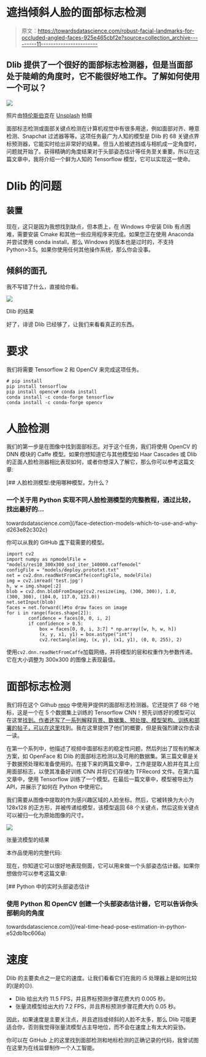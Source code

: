 # 遮挡倾斜人脸的面部标志检测

> 原文：<https://towardsdatascience.com/robust-facial-landmarks-for-occluded-angled-faces-925e465cbf2e?source=collection_archive---------11----------------------->

## Dlib 提供了一个很好的面部标志检测器，但是当面部处于陡峭的角度时，它不能很好地工作。了解如何使用一个可以？

![](img/dfc1671d7072da0c0647906b709d3d93.png)

照片由[特伦斯伯克](https://unsplash.com/@ancientwanderer?utm_source=medium&utm_medium=referral)在 [Unsplash](https://unsplash.com?utm_source=medium&utm_medium=referral) 拍摄

面部标志检测或面部关键点检测在计算机视觉中有很多用途，例如面部对齐、睡意检测、Snapchat 过滤器等等。这项任务最广为人知的模型是 Dlib 的 68 关键点界标预测器，它能实时给出非常好的结果。但当人脸被遮挡或与相机成一定角度时，问题就开始了。获得精确的角度结果对于头部姿态估计等任务至关重要。所以在这篇文章中，我将介绍一个鲜为人知的 Tensorflow 模型，它可以实现这一使命。

# Dlib 的问题

## 装置

现在，这只是因为我想找到缺点，但本质上，在 Windows 中安装 Dlib 有点困难，需要安装 Cmake 和其他一些应用程序来完成。如果您正在使用 Anaconda 并尝试使用 conda install，那么 Windows 的版本也是过时的，不支持 Python>3.5。如果你使用任何其他操作系统，那么你会没事。

## 倾斜的面孔

我不写错了什么，直接给你看。

![](img/fbc8d8c84b2ec813f2630c216f26be40.png)

Dlib 的结果

好了，诽谤 Dlib 已经够了，让我们来看看真正的东西。

# 要求

我们将需要 Tensorflow 2 和 OpenCV 来完成这项任务。

```
# pip install
pip install tensorflow
pip install opencv# conda install
conda install -c conda-forge tensorflow
conda install -c conda-forge opencv
```

# 人脸检测

我们的第一步是在图像中找到面部标志。对于这个任务，我们将使用 OpenCV 的 DNN 模块的 Caffe 模型。如果你想知道它与其他模型如 Haar Cascades 或 Dlib 的正面人脸检测器相比表现如何，或者你想深入了解它，那么你可以参考这篇文章:

[](/face-detection-models-which-to-use-and-why-d263e82c302c) [## 人脸检测模型:使用哪种模型，为什么？

### 一个关于用 Python 实现不同人脸检测模型的完整教程，通过比较，找出最好的…

towardsdatascience.com](/face-detection-models-which-to-use-and-why-d263e82c302c) 

你可以从我的 GitHub [库](https://github.com/vardanagarwal/Proctoring-AI/tree/master/models)下载需要的模型。

```
import cv2
import numpy as npmodelFile = "models/res10_300x300_ssd_iter_140000.caffemodel"
configFile = "models/deploy.prototxt.txt"
net = cv2.dnn.readNetFromCaffe(configFile, modelFile)
img = cv2.imread('test.jpg')
h, w = img.shape[:2]
blob = cv2.dnn.blobFromImage(cv2.resize(img, (300, 300)), 1.0,
(300, 300), (104.0, 117.0, 123.0))
net.setInput(blob)
faces = net.forward()#to draw faces on image
for i in range(faces.shape[2]):
        confidence = faces[0, 0, i, 2]
        if confidence > 0.5:
            box = faces[0, 0, i, 3:7] * np.array([w, h, w, h])
            (x, y, x1, y1) = box.astype("int")
            cv2.rectangle(img, (x, y), (x1, y1), (0, 0, 255), 2)
```

使用`cv2.dnn.readNetFromCaffe`加载网络，并将模型的层和权重作为参数传递。它在大小调整为 300x300 的图像上表现最佳。

# 面部标志检测

我们将在这个 Github [repo](https://github.com/yinguobing/cnn-facial-landmark) 中使用尹提供的面部标志检测器。它还提供了 68 个地标，这是一个在 5 个数据集上训练的 Tensorflow CNN！预先训练好的模型可以在这里[找到。作者还写了一系列解释背景、数据集、预处理、模型架构、训练和部署的帖子，可以在](https://github.com/vardanagarwal/Proctoring-AI/tree/master/models)[这里](https://yinguobing.com/facial-landmark-localization-by-deep-learning-background/)找到。我在这里提供了他们的概要，但是我强烈建议你去读一读。

在第一个系列中，他描述了视频中面部标志的稳定性问题，然后列出了现有的解决方案，如 OpenFace 和 Dlib 的面部标志检测以及可用的数据集。第三篇文章是关于数据预处理和准备使用的。在接下来的两篇文章中，工作是提取人脸并在其上应用面部标志，以使其准备好训练 CNN 并将它们存储为 TFRecord 文件。在第六篇文章中，使用 Tensorflow 训练了一个模型。在最后一篇文章中，模型被导出为 API，并展示了如何在 Python 中使用它。

我们需要从图像中提取的作为感兴趣区域的人脸坐标。然后，它被转换为大小为 128x128 的正方形，并被传递给模型，该模型返回 68 个关键点，然后这些关键点可以被归一化为原始图像的尺寸。

![](img/7830d91763fdd9b5e0e985950f010ac1.png)

张量流模型的结果

本作品使用的完整代码:

现在，你知道它可以很好地表现侧面，它可以用来做一个头部姿态估计器。如果你想做你可以参考这篇文章:

[](/real-time-head-pose-estimation-in-python-e52db1bc606a) [## Python 中的实时头部姿态估计

### 使用 Python 和 OpenCV 创建一个头部姿态估计器，它可以告诉你头部朝向的角度

towardsdatascience.com](/real-time-head-pose-estimation-in-python-e52db1bc606a) 

# 速度

Dlib 的主要卖点之一是它的速度。让我们看看它们在我的 i5 处理器上是如何比较的(是的😔).

*   Dlib 给出大约 11.5 FPS，并且界标预测步骤花费大约 0.005 秒。
*   张量流模型给出大约 7.2 FPS，并且界标预测步骤花费大约 0.05 秒。

因此，如果速度是主要关注点，并且遮挡或倾斜的人脸不太多，那么 Dlib 可能更适合你，否则我觉得张量流模型占主导地位，而不会在速度上有太大的妥协。

你可以在 GitHub 上的这里找到面部检测和地标检测的正确记录的代码，我曾试图在这里为在线监督制作一个人工智能。